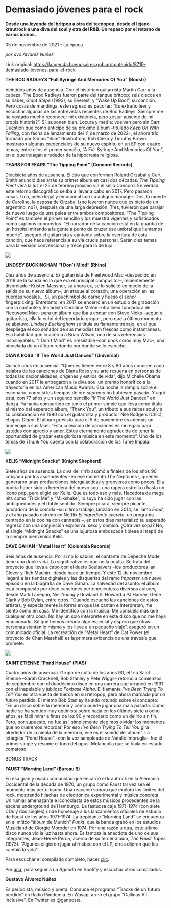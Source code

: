 # Demasiado  jóvenes para el rock

**Desde una leyenda del britpop a otra del tecnopop, desde el lejano krautrock a una diva del soul y otra del R&B. Un repaso por el retorno de varios íconos.**

05 de noviembre de 2021 - La época

_por avo Álvarez Núñez_

Link original: https://laagenda.buenosaires.gob.ar/contenido/8719-demasiado-jovenes-para-el-rock



**THE BOO RADLEYS “Full Syringe And Memories Of You” (Boostr)**




Veintidós años de ausencia. Con el histórico guitarrista Martin Carr a la cabeza, The Bood Radleys fueron parte del tanque britpop: seis discos en su haber, *Giant Steps* (1993), su Everest, y “Wake Up Boo!”, su canción. Pero cosas de mandinga, este regreso es peculiar: “Es extraño leer y escuchar algunas de las entrevistas recientes de Boo Radleys. Siempre me ha costado mucho reconocer mi existencia, pero ¿estar ausente de mi propia historia?”. Sí, suponen bien. Locura y media: vuelven pero sin Carr. Cuestión que como anticipo de su próximo álbum –titulado *Keep On With Falling*, con fecha de lanzamiento del 11 de marzo de 2022–, el ahora trío formado por Simon “Sice” Rowbottom, Rob Cieka y Timothy Brown mostraron algunas credenciales de su nuevo espíritu en un EP con cuatro temas, entre ellos el primer sencillo, “A Full Syringe And Memories Of You”, en el que indagan alrededor de la hipocresía religiosa.




**TEARS FOR FEARS “The Tipping Point” (Concord Records)**




Diecisiete años de ausencia. El dúo que conforman Roland Orzabal y Curt Smith anunció días atrás su primer álbum en casi dos décadas. *The Tipping Point* verá la luz el 25 de febrero próximo vía el sello Concord. En verdad, este retorno discográfico se iba a llevar a cabo en 2017. Pero pasaron cosas. Una, pelea legal y emocional con su antiguo manager. Dos, la muerte de Caroline, la esposa de Orzabal (¿no leyeron nunca que es nieto de un argentino, no?), después de una larga depresión. Tres, tuvieron que barajar de nuevo luego de una pelea entre ambos compositores. “The Tipping Point” es también el primer sencillo y los muestra vigentes y sofisticados como supimos conocerlos. “El narrador de la canción está en la guardia de un hospital mirando a la gente a punto de cruzar ese umbral que llamamos muerte”, aseguró el guitarrista y cantante sobre la escritura de esta canción, que hace referencia a su vía crucis personal. Serán diez temas para la versión convencional y trece para la de lujo.




![](https://cdn.feater.me/files/images/109387/e2fb4f91-f026-4ef4-a419-38b9bc8c9a4e.jpg)




**LINDSEY BUCKINGHAM “I Don´t Mind” (Rhino)**




Diez años de ausencia. Ex guitarrista de Fleetwood Mac –despedido en 2018 de la banda en la que era el principal compositor–, recientemente divorciado –Kristen Messner, su ahora ex, se lo solicitó en medio de la salida de su nuevo álbum–, un ataque al corazón, una operación en las cuerdas vocales… Sí, un puchimbol de carne y hueso el señor fingerpicking. Entretanto, en 2017 se encerró en un estudio de grabación con la cantante y tecladista Christine McVie –otra línea fundadora de Fleetwood Mac– para un álbum que iba a contar con Steve Nicks –según el guitarrista, ella lo echó del legendario grupo–, pero que a último momento se abstuvo. *Lindsey Buckingham* se titula su flamante trabajo, en el que despliega el eco soñador de sus melodías tan frescas como instantáneas. Esa habilidad que lo acerca a Brian Wilson, una de sus referencias insoslayables. “I Don´t Mind” es irresistible –con unos coros muy Mac–, una pincelada de un álbum redondo por donde se lo escuche.




**DIANA ROSS “If The World Just Danced” (Universal)**




Quince años de ausencia. “Quienes tienen entre 8 y 80 años conocen cada palabra de las canciones de Diana Ross y su arte resuena en personas de todas las nacionalidades, orígenes y estilos de vida”, dijo Michelle Obama cuando en 2017 le entregaron a la diva soul un premio honorífico a la trayectoria en los American Music Awards. Esa noche la rompió sobre el escenario, como si los tiempos de oro *supremo* no hubiesen pasado. Y aquí está, con 77 años y un segundo sencillo “If The World Just Danced” en danza. Ya había compartido en junio el primer simple que lleva como título el mismo del esperado álbum, “Thank You”, un tributo a sus raíces soul y a su colaboración en 1980 con el guitarrista y productor Nile Rodgers (Chic), el opus *Diana*. El álbum previsto para el 5 de noviembre es además un homenaje a sus fans: “Esta colección de canciones es mi regalo para ustedes con aprecio y amor. Estoy eternamente agradecida de tener la oportunidad de grabar esta gloriosa música en este momento”. Uno de los temas de *Thank You* cuenta con la colaboración de los Tame Impala.




![](https://cdn.feater.me/files/images/109389/9432cf3d-16f9-4f23-870a-da70bcda4012.jpg)




**KELIS “Midnight Snacks” (Knight Shepherd)**




Siete años de ausencia. La diva del r’n’b asomó a finales de los años 90 cobijada por los ascendentes –en ese momento The Neptunes–, quienes generaron unas producciones intergalácticas y grooveras como pocos. Ella podría haber sido la heredera del nuevo soul, una rapera estrella o hasta un ícono pop, pero eligió ser Kelis. Que es todo eso y más. Hacedora de mega hits como “Trick Me” y “Milkshake”, lo suyo ha sido jugar con las ambigüedades y el doble sentido. Siempre pícara, siempre picante, adoradora de la comida –su último trabajo, lanzado en 2014, se llamó *Food*, y el año pasado estrenó en Netflix *El ingrediente secreto*, un programa centrado en la cocina con cannabis –, en estos días materializó su esperado regreso con una conjunción explosiva: sexo y comida. ¿Otra vez sopa? No, el single “Midnight Snacks” es una lujuriosa emboscada (¡oleee al trap!) de la siempre bienvenida Kelis.




**DAVE GAHAN “Metal Heart” (Columbia Records)**




Seis años de ausencia. Por si no lo sabían, el cantante de Depeche Mode tiene una doble vida. Lo significativo es que no la oculta. Se trata del proyecto que lleva a cabo con el dueto Soulsavers –los productores Ian Glover y Rich Machin– desde hace un tiempo. Y este 12 de noviembre llegará a las tiendas digitales y las disquerías del ramo *Imposter*, un nuevo episodio en la biografía de Dave Gahan. La salvedad del asunto: el álbum está compuesto por doce canciones pertenecientes a diversos autores, desde Mark Lanegan, Neil Young y Rowland S. Howard a PJ Harvey, Gene Clark y Bob Dylan, entre otros. “Cuando escucho las canciones de estos artistas, y especialmente la forma en que las cantan e interpretan, me siento como en casa. Me identifico con la música. Me consuela más que cualquier otra cosa. No hay un solo intérprete en este disco que no me haya emocionado. Sé que hemos creado algo especial y espero que otras personas sientan lo mismo y los lleve a un pequeño viaje”, aseguró en un comunicado oficial. La recreación de “Metal Heart” de Cat Power (el proyecto de Chan Marshall) es la primera evidencia de una travesía que promete.




![](https://cdn.feater.me/files/images/109392/717e1992-95c7-4412-a5c8-f2882127330f.jpg)




**SAINT ETIENNE “Pond House” (PIAS)**




Cuatro años de ausencia. Grupo de culto de los años 90, el trío Saint Etienne –Sarah Cracknell, Bob Stanley y Pete Wiggs– retornó a comienzos de septiembre con el duodécimo disco en una carrera que arrancó en 1991 con el inapelable y jubiloso *Foxbase Alpha*. El flamante *I’ve Been Trying To Tell You* es otra vuelta de tuerca en su retropop, pero ahora marcado por un futuro perdido. El mismo Bob Stanley ha sido rotundo sobre el concepto: “Es un disco sobre la memoria y cómo puede jugar una mala pasada. Como nadie se ha sentido muy optimista sobre nada en los últimos siete u ocho años, es fácil mirar a fines de los 90 y recordarlo como un delirio sin fin. Pero, por supuesto, no fue así, simplemente elegimos olvidar los momentos que no queremos recordar. Por eso *I’ve Been Trying To Tell You* gira alrededor de la niebla de la memoria, ese es el sonido del álbum”. La letárgica “Pond House” –con la voz sampleada de Natalie Imbruglia– fue el primer single y resume el tono del opus. Melancolía que se baila en estado comatoso.




BONUS TRACK




**FAUST “Morning Land” (Bureau B)**




En esa gran y osada comunidad que encarnó el krautrock en la Alemania Occidental de la década de 1970, un grupo como Faust tal vez sea el momento más perturbador. Una reacción sonora que exploró los límites del rock, mostrando hilachas de electrónica experimental y música concreta. Un rumiar amenazante e iconoclasta de estos músicos procedentes de la escena underground de Hamburgo. La fastuosa caja *1971-1974* (con siete CDs y dos singles) rinde homenaje a los lanzamientos oficiales de estudio de Faust de los años 1971-1974. La trepidante “Morning Land” se encuentra en el mítico “álbum de Munich” *Punkt*, que la banda grabó en los estudios Musicland de Giorgio Moroder en 1974. Por una razón u otra, este último disco nunca vio la luz hasta ahora. Es famosa la anécdota de uno de sus integrantes, Jean-Hervé Peron, acerca de su tercer álbum, *The Faust Tapes* (1973): “Algunos eligieron jugar al frisbee con el LP, otros dijeron que les cambió la vida”.




Para escuchar el compilado completo, hacer [clic](https://open.spotify.com/embed/playlist/1VMs4MQqwTFXcK2oeAkFCM).




Por [acá](https://open.spotify.com/user/sw7jovcft51wn1tjheb4njibk), para seguir a *La Agenda* en Spotify y escuchar otros compilados.




**Gustavo Álvarez Núñez**




Es periodista, músico y poeta. Conduce el programa “Tracks de un futuro perdido” en Radio Pandemia. En Wasap, armó el grupo “Gallinas All Inclusive”. En Twitter es @ganposta.



